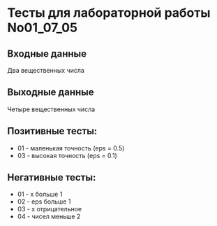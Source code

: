 # Тесты для лабораторной работы No01_07_05
## Входные данные
Два вещественных числа 
## Выходные данные
Четыре вещественных числа
## Позитивные тесты:
- 01 - маленькая точность (eps = 0.5)
- 03 - высокая точность (eps = 0.1)
## Негативные тесты:
- 01 - x больше 1
- 02 - eps больше 1
- 03 - x отрицательное
- 04 - чисел меньше 2
